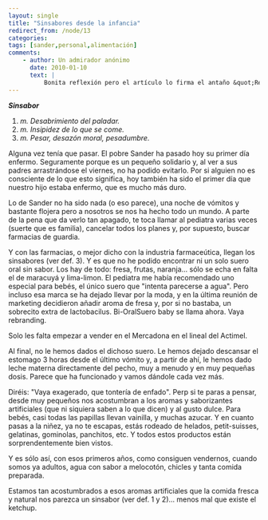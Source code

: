```yaml
---
layout: single
title: "Sinsabores desde la infancia"
redirect_from: /node/13
categories:
tags: [sander,personal,alimentación]
comments: 
    - author: Un admirador anónimo
      date: 2010-01-10
      text: |
          Bonita reflexión pero el artículo lo firma el antaño &quot;Rey de la mayonesa&quot;... ¡Deja que el niño disfrute de la &quot;Salsa de la vida&quot; como disfrutó su padre! Me he vacunado de la gripe A (obligaciones laborales...) y hacía tiempo que no pasaba tan mala noche. No he podido evitar acordarme de tí...  Podías haberle preparado el suero al niño to mismo (DIY) con un desagradable (aunque natural...) sabor salado para que de mayor le gustara la mojama y el agua de mar. Besos desde los Madriles.  
---
```

_**Sinsabor**_

1.  _m. Desabrimiento del paladar._
2.  _m. Insipidez de lo que se come._
3.  _m. Pesar, desazón moral, pesadumbre._

Alguna vez tenía que pasar. El pobre Sander ha pasado hoy su primer día enfermo. Seguramente porque es un pequeño solidario y, al ver a sus padres arrastrándose el viernes, no ha podido evitarlo. Por si alguien no es consciente de lo que esto significa, hoy también ha sido el primer día que nuestro hijo estaba enfermo, que es mucho más duro.

Lo de Sander no ha sido nada (o eso parece), una noche de vómitos y bastante flojera pero a nosotros se nos ha hecho todo un mundo. A parte de la pena que da verlo tan apagado, te toca llamar al pediatra varias veces (suerte que es familia), cancelar todos los planes y, por supuesto, buscar farmacias de guardia.

Y con las farmacias, o mejor dicho con la industria farmaceútica, llegan los sinsabores (ver def. 3). Y es que no he podido encontrar ni un solo suero oral sin sabor. Los hay de todo: fresa, frutas, naranja... sólo se echa en falta el de maracuyá y lima-limon. El pediatra me había recomendado uno especial para bebés, el único suero que "intenta parecerse a agua". Pero incluso esa marca se ha dejado llevar por la moda, y en la última reunión de marketing decidieron añadir aroma de fresa y, por si no bastaba, un sobrecito extra de lactobacilus. Bi-OralSuero baby se llama ahora. Vaya rebranding.

Solo les falta empezar a vender en el Mercadona en el lineal del Actimel.

Al final, no le hemos dados el dichoso suero. Le hemos dejado descansar el estomago 3 horas desde el último vómito y, a partir de ahí, le hemos dado leche materna directamente del pecho, muy a menudo y en muy pequeñas dosis. Parece que ha funcionado y vamos dándole cada vez más.

Diréis: "Vaya exagerado, que tontería de enfado". Perp si te paras a pensar, desde muy pequeños nos acostumbran a los aromas y saborizantes artificiales (que ni siquiera saben a lo que dicen) y al gusto dulce. Para bebés, casi todas las papillas llevan vainilla, y muchas azucar. Y en cuanto pasas a la niñez, ya no te escapas, estás rodeado de helados, petit-suisses, gelatinas, gominolas, panchitos, etc. Y todos estos productos están sorprendentemente bien vistos.

Y es sólo así, con esos primeros años, como consiguen vendernos, cuando somos ya adultos, agua con sabor a melocotón, chicles y tanta comida preparada.

Estamos tan acostumbrados a esos aromas artificiales que la comida fresca y natural nos parezca un sinsabor (ver def. 1 y 2)... menos mal que existe el ketchup.
